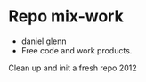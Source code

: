 Repo mix-work
================================================================================
+ daniel glenn
+ Free code and work products.

Clean up and init a fresh repo 2012
